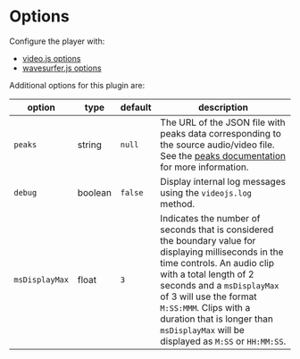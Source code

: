 # Options

Configure the player with:

- [video.js options](https://github.com/videojs/video.js/blob/master/docs/guides/options.md)
- [wavesurfer.js options](https://wavesurfer-js.org/docs/options.html)

Additional options for this plugin are:

| option | type | default | description |
| ------ | ---- | ------- | ----------- |
| `peaks` | string | `null` | The URL of the JSON file with peaks data corresponding to the source audio/video file. See the [peaks documentation](peaks.md) for more information. |
| `debug` | boolean | `false` | Display internal log messages using the `videojs.log` method. |
| `msDisplayMax` | float | `3` | Indicates the number of seconds that is considered the boundary value for displaying milliseconds in the time controls. An audio clip with a total length of 2 seconds and a `msDisplayMax` of 3 will use the format `M:SS:MMM`. Clips with a duration that is longer than `msDisplayMax` will be displayed as `M:SS` or `HH:MM:SS`.|
